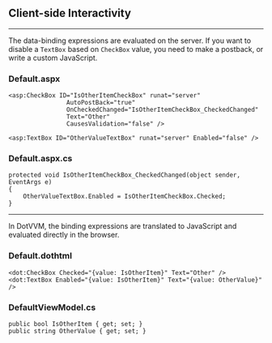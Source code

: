 ## Client-side Interactivity

-------------------------------------

The data-binding expressions are evaluated on the server. If you want to disable a `TextBox` based on `CheckBox` value, you need to make a postback, or write a custom JavaScript.

### Default.aspx

```DOTHTML
<asp:CheckBox ID="IsOtherItemCheckBox" runat="server" 
                AutoPostBack="true"
                OnCheckedChanged="IsOtherItemCheckBox_CheckedChanged"
                Text="Other" 
                CausesValidation="false" />

<asp:TextBox ID="OtherValueTextBox" runat="server" Enabled="false" />
```

### Default.aspx.cs

```CSHARP
protected void IsOtherItemCheckBox_CheckedChanged(object sender, EventArgs e)
{
    OtherValueTextBox.Enabled = IsOtherItemCheckBox.Checked;
}
```

-------------------------------------

In DotVVM, the binding expressions are translated to JavaScript and evaluated directly in the browser.

### Default.dothtml

```DOTHTML
<dot:CheckBox Checked="{value: IsOtherItem}" Text="Other" />
<dot:TextBox Enabled="{value: IsOtherItem}" Text="{value: OtherValue}" />
```

### DefaultViewModel.cs

```CSHARP
public bool IsOtherItem { get; set; }
public string OtherValue { get; set; }
```